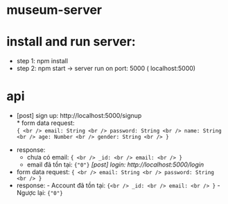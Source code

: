 # museum-server
# install and run server:
 - step 1: npm install 
 - step 2: npm start -> server run on port: 5000 ( localhost:5000)
# api
   * [post] sign up: http://localhost:5000/signup <br />*
   form data request: <br />
   `{ <br />
     email: String <br />
     password: String <br />
     name: String <br />
     age: Number <br />
     gender: String <br />
   }`
   - response: 
      - chưa có email: 
               ```{ <br />
                   _id: <br />
                   email: <br />
               }```
      - email đã tồn tại: 
               `{"0"}` 
   *[post] login: http://localhost:5000/login*
   - form data request:
            ```{ <br />
                 email: String <br />
                 password: String <br />
               }```
   - response: 
         - Account đã tồn tại: 
                  `{<br />
                    _id: <br />
                    email: <br />
                  }`
         - Ngược lại: 
                  `{"0"} `
   
   

     
         
